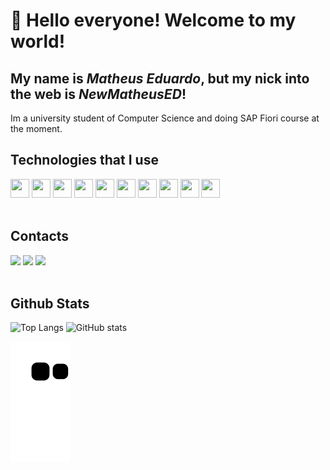# 👋 Hello everyone! Welcome to my world!
## My name is *Matheus Eduardo*, but my nick into the web is *NewMatheusED*!

Im a university student of Computer Science and doing SAP Fiori course at the moment.
<br>
## Technologies that I use
<div>
          <img loading="lazy" src="https://cdn.jsdelivr.net/gh/devicons/devicon@latest/icons/html5/html5-plain.svg" height="30" width="30" />
          <img loading="lazy" src="https://cdn.jsdelivr.net/gh/devicons/devicon@latest/icons/css3/css3-plain.svg" height="30" width="30" />
          <img loading="lazy" src="https://cdn.jsdelivr.net/gh/devicons/devicon@latest/icons/javascript/javascript-plain.svg" height="30" width="30" />
          <img loading="lazy" src="https://cdn.jsdelivr.net/gh/devicons/devicon@latest/icons/react/react-original.svg" height="30" width="30" />
          <img loading="lazy" src="https://cdn.jsdelivr.net/gh/devicons/devicon@latest/icons/vuejs/vuejs-original.svg" height="30" width="30" />
          <img loading="lazy" src="https://cdn.jsdelivr.net/gh/devicons/devicon@latest/icons/git/git-original.svg" height="30" width="30" />
          <img loading="lazy" src="https://cdn.jsdelivr.net/gh/devicons/devicon@latest/icons/php/php-original.svg" height="30" width="30" />
          <img loading="lazy" src="https://cdn.jsdelivr.net/gh/devicons/devicon@latest/icons/mysql/mysql-original.svg" height="30" width="30" />
          <img loading="lazy" src="https://cdn.jsdelivr.net/gh/devicons/devicon@latest/icons/jquery/jquery-original.svg" height="30" width="30" />
          <img loading="lazy" src="https://cdn.jsdelivr.net/gh/devicons/devicon@latest/icons/python/python-original.svg" height="30" width="30" />
</div>
<br>

## Contacts
<div style="display=flex; flex-direction=column;">
<a href="https://instagram.com/math_edu_gomes" target="_blank"><img loading="lazy" src="https://img.shields.io/badge/-Instagram-%23E4405F?style=for-the-badge&logo=instagram&logoColor=white" target="_blank"></a>
<a href = "mailto:matheus081105@gmail.com"><img loading="lazy" src="https://img.shields.io/badge/Gmail-D14836?style=for-the-badge&logo=gmail&logoColor=white" target="_blank"></a>
<a href="https://www.linkedin.com/in/matheus-eduardo-mendonça-gomes-4aaa57270" target="_blank"><img loading="lazy" src="https://img.shields.io/badge/-LinkedIn-%230077B5?style=for-the-badge&logo=linkedin&logoColor=white" target="_blank"></a>   
</div>

<br>

## Github Stats
![Top Langs](https://github-readme-stats.vercel.app/api/top-langs/?username=NewMatheusED&theme=tokyonight)
![GitHub stats](https://github-readme-stats.vercel.app/api?username=NewMatheusED&show_icons=true&theme=tokyonight)

![Snake animation](https://github.com/NewMatheusED/NewMatheusED/blob/output/github-contribution-grid-snake.svg)
          

<!--
**NewMatheusED/NewMatheusED** is a ✨ _special_ ✨ repository because its `README.md` (this file) appears on your GitHub profile.

Here are some ideas to get you started:

- 🔭 I’m currently working on ...
- 🌱 I’m currently learning ...
- 👯 I’m looking to collaborate on ...
- 🤔 I’m looking for help with ...
- 💬 Ask me about ...
- 📫 How to reach me: ...
- 😄 Pronouns: ...
- ⚡ Fun fact: ...
-->
